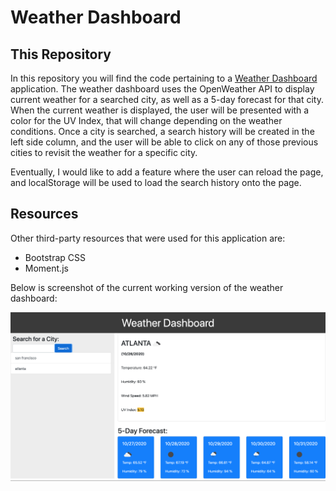 # Weather Dashboard

## This Repository
In this repository you will find the code pertaining to a [Weather Dashboard](https://gusmor94.github.io/weather-dashboard/) application. The weather dashboard uses the OpenWeather API to display current weather for a searched city, as well as a 5-day forecast for that city. When the current weather is displayed, the user will be presented with a color for the UV Index, that will change depending on the weather conditions. Once a city is searched, a search history will be created in the left side column, and the user will be able to click on any of those previous cities to revisit the weather for a specific city. 

Eventually, I would like to add a feature where the user can reload the page, and localStorage will be used to load the search history onto the page. 

## Resources 
Other third-party resources that were used for this application are: 
* Bootstrap CSS
* Moment.js

Below is screenshot of the current working version of the weather dashboard: 

![Weather Dashboard screenshot](./assets/images/weather-dashboard-screenshot.png) 